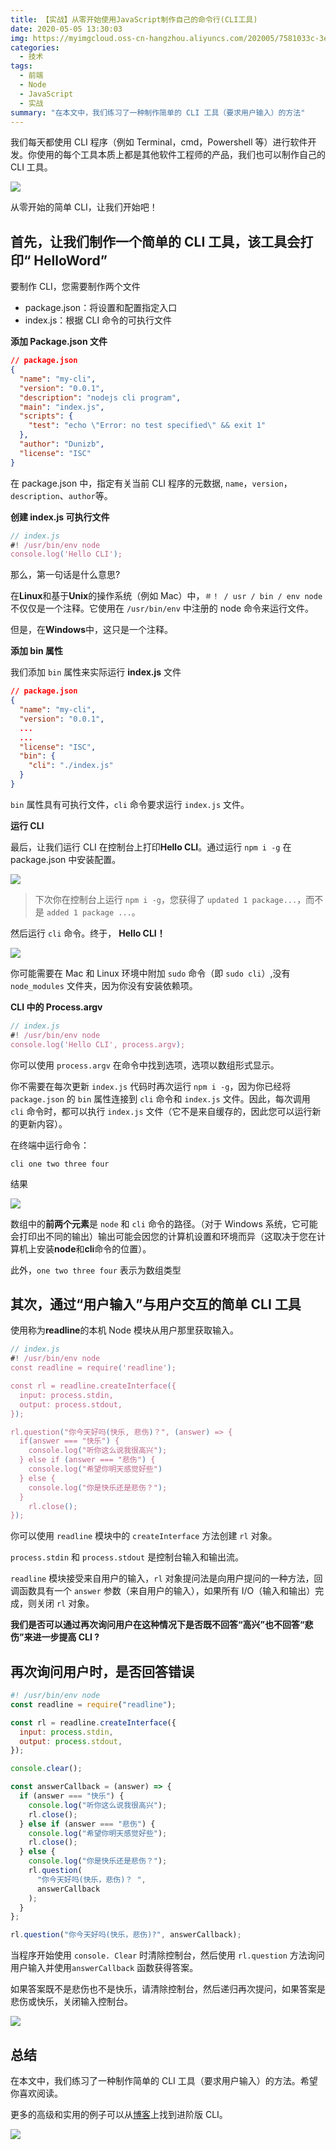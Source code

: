```yaml
---
title: 【实战】从零开始使用JavaScript制作自己的命令行(CLI工具)
date: 2020-05-05 13:30:03
img: https://myimgcloud.oss-cn-hangzhou.aliyuncs.com/202005/7581033c-3e38-4f07-2b0b-bb1fe0b57cf6.jpg
categories:
  - 技术
tags:
  - 前端
  - Node
  - JavaScript
  - 实战
summary: "在本文中，我们练习了一种制作简单的 CLI 工具（要求用户输入）的方法"
---
```


我们每天都使用 CLI 程序（例如 Terminal，cmd，Powershell 等）进行软件开发。你使用的每个工具本质上都是其他软件工程师的产品，我们也可以制作自己的 CLI 工具。

<!-- more -->

![](http://myimgcloud.oss-cn-hangzhou.aliyuncs.com/202005/7581033c-3e38-4f07-2b0b-bb1fe0b57cf6.jpg)

从零开始的简单 CLI，让我们开始吧！

## 首先，让我们制作一个简单的 CLI 工具，该工具会打印“ HelloWord”

要制作 CLI，您需要制作两个文件

- package.json：将设置和配置指定入口
- index.js：根据 CLI 命令的可执行文件

**添加 Package.json 文件**

```json
// package.json
{
  "name": "my-cli",
  "version": "0.0.1",
  "description": "nodejs cli program",
  "main": "index.js",
  "scripts": {
    "test": "echo \"Error: no test specified\" && exit 1"
  },
  "author": "Dunizb",
  "license": "ISC"
}
```

在 package.json 中，指定有关当前 CLI 程序的元数据, `name`，`version`，`description`、`author`等。

**创建 index.js 可执行文件**

```javascript
// index.js
#! /usr/bin/env node
console.log('Hello CLI');
```

那么，第一句话是什么意思?

在**Linux**和基于**Unix**的操作系统（例如 Mac）中，`＃！ / usr / bin / env node` 不仅仅是一个注释。它使用在 `/usr/bin/env` 中注册的 node 命令来运行文件。

但是，在**Windows**中，这只是一个注释。

**添加 bin 属性**

我们添加 `bin` 属性来实际运行 **index.js** 文件

```json
// package.json
{
  "name": "my-cli",
  "version": "0.0.1",
  ...
  ...
  "license": "ISC",
  "bin": {
    "cli": "./index.js"
  }
}
```

`bin` 属性具有可执行文件，`cli` 命令要求运行 `index.js` 文件。

**运行 CLI**

最后，让我们运行 CLI 在控制台上打印**Hello CLI**。通过运行 `npm i -g` 在 package.json 中安装配置。

![](http://myimgcloud.oss-cn-hangzhou.aliyuncs.com/202004/from-zero-terminal/4.png)

> 下次你在控制台上运行 `npm i -g`，您获得了 `updated 1 package...`，而不是 `added 1 package ...`。

然后运行 `cli` 命令。终于， **Hello CLI！**

![](http://myimgcloud.oss-cn-hangzhou.aliyuncs.com/202004/from-zero-terminal/5.png)

你可能需要在 Mac 和 Linux 环境中附加 `sudo` 命令（即 `sudo cli`）,没有 `node_modules` 文件夹，因为你没有安装依赖项。

**CLI 中的 Process.argv**

```javascript
// index.js
#! /usr/bin/env node
console.log('Hello CLI', process.argv);
```

你可以使用 `process.argv` 在命令中找到选项，选项以数组形式显示。

你不需要在每次更新 `index.js` 代码时再次运行 `npm i -g`，因为你已经将 `package.json` 的 `bin` 属性连接到 `cli` 命令和 `index.js` 文件。因此，每次调用 `cli` 命令时，都可以执行 `index.js` 文件（它不是来自缓存的，因此您可以运行新的更新内容）。

在终端中运行命令：

```shell
cli one two three four
```

结果

![](http://myimgcloud.oss-cn-hangzhou.aliyuncs.com/202004/from-zero-terminal/6.png)

数组中的**前两个元素**是 `node` 和 `cli` 命令的路径。（对于 Windows 系统，它可能会打印出不同的输出）输出可能会因您的计算机设置和环境而异（这取决于您在计算机上安装**node**和**cli**命令的位置）。

此外，`one two three four` 表示为数组类型

## 其次，通过“用户输入”与用户交互的简单 CLI 工具

使用称为**readline**的本机 Node 模块从用户那里获取输入。

```javascript
// index.js
#! /usr/bin/env node
const readline = require('readline');

const rl = readline.createInterface({
  input: process.stdin,
  output: process.stdout,
});

rl.question("你今天好吗(快乐, 悲伤)？", (answer) => {
  if(answer === "快乐") {
    console.log("听你这么说我很高兴");
  } else if (answer === "悲伤") {
    console.log("希望你明天感觉好些")
  } else {
    console.log("你是快乐还是悲伤？");
  }
	rl.close();
});
```

你可以使用 `readline` 模块中的 `createInterface` 方法创建 `rl` 对象。

`process.stdin` 和 `process.stdout` 是控制台输入和输出流。

`readline` 模块接受来自用户的输入，`rl` 对象提问法是向用户提问的一种方法，回调函数具有一个 `answer` 参数（来自用户的输入），如果所有 I/O（输入和输出）完成，则关闭 `rl` 对象。

**我们是否可以通过再次询问用户在这种情况下是否既不回答“高兴”也不回答“悲伤”来进一步提高 CLI ?**

## 再次询问用户时，是否回答错误

```javascript
#! /usr/bin/env node
const readline = require("readline");

const rl = readline.createInterface({
  input: process.stdin,
  output: process.stdout,
});

console.clear();

const answerCallback = (answer) => {
  if (answer === "快乐") {
    console.log("听你这么说我很高兴");
    rl.close();
  } else if (answer === "悲伤") {
    console.log("希望你明天感觉好些");
    rl.close();
  } else {
    console.log("你是快乐还是悲伤？");
    rl.question(
      "你今天好吗(快乐，悲伤)？ ",
      answerCallback
    );
  }
};

rl.question("你今天好吗(快乐，悲伤)?", answerCallback);
```

当程序开始使用 `console. Clear` 时清除控制台，然后使用 `rl.question` 方法询问用户输入并使用`answerCallback` 函数获得答案。

如果答案既不是悲伤也不是快乐，请清除控制台，然后递归再次提问，如果答案是悲伤或快乐，关闭输入控制台。

![](http://myimgcloud.oss-cn-hangzhou.aliyuncs.com/202004/from-zero-terminal/7.gif)

## 总结

在本文中，我们练习了一种制作简单的 CLI 工具（要求用户输入）的方法。希望你喜欢阅读。

更多的高级和实用的例子可以从[博客](http://www.softxml.com/3012/CLI-program-from-scratch)上找到进阶版 CLI。

![](http://myimgcloud.oss-cn-hangzhou.aliyuncs.com/202004/from-zero-terminal/8.gif)

